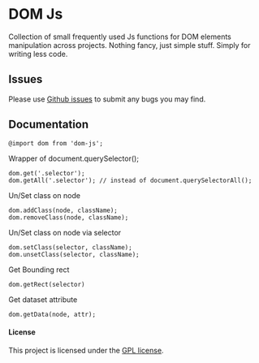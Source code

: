 # DOM Js
Collection of small frequently used Js functions for DOM elements manipulation across projects. Nothing fancy, just simple stuff. Simply for writing less code.

## Issues
Please use [Github issues](https://github.com/code-soup/dom-js/issues) to submit any bugs you may find.


## Documentation

    @import dom from 'dom-js';
   
Wrapper of document.querySelector();

    dom.get('.selector'); 
    dom.getAll('.selector'); // instead of document.querySelectorAll();
    
Un/Set class on node

    dom.addClass(node, className); 
    dom.removeClass(node, className);
    
Un/Set class on node via selector

    dom.setClass(selector, className);
    dom.unsetClass(selector, className);
 
Get Bounding rect

    dom.getRect(selector)
    
Get dataset attribute

    dom.getData(node, attr);


#### License
This project is licensed under the [GPL license](http://www.gnu.org/licenses/gpl-3.0.txt).